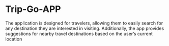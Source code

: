 # Trip-Go-APP
The application is designed for travelers, allowing them to easily search for any destination they  are interested in visiting. Additionally, the app provides suggestions for nearby travel  destinations based on the user’s current location
